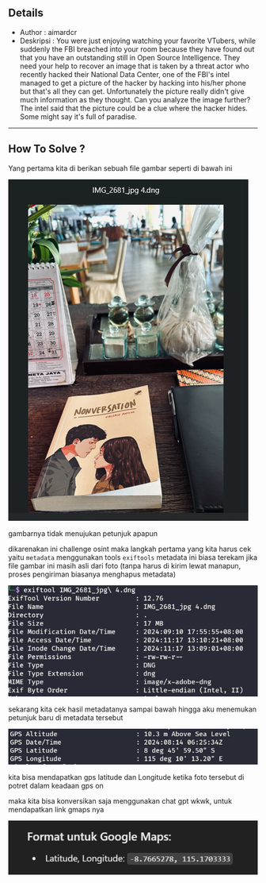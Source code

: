 ## **Details**
- Author : aimardcr
- Deskripsi : You were just enjoying watching your favorite VTubers, while suddenly the FBI breached into your room because they have found out that you have an outstanding still in Open Source Intelligence. They need your help to recover an image that is taken by a threat actor who recently hacked their National Data Center, one of the FBI's intel managed to get a picture of the hacker by hacking into his/her phone but that's all they can get. Unfortunately the picture really didn't give much information as they thought. Can you analyze the image further? The intel said that the picture could be a clue where the hacker hides. Some might say it's full of paradise.
---

## How To Solve ?
Yang pertama kita di berikan sebuah file gambar seperti di bawah ini

![Preview](images/1.png)

gambarnya tidak menujukan petunjuk apapun

dikarenakan ini challenge osint maka langkah pertama yang kita harus cek yaitu `metadata` menggunakan tools `exiftools`
metadata ini biasa terekam jika file gambar ini masih asli dari foto (tanpa harus di kirim lewat manapun, proses pengiriman biasanya menghapus metadata)

![Preview](images/2.png)

sekarang kita cek hasil metadatanya sampai bawah hingga aku menemukan petunjuk baru di metadata tersebut

![Preview](images/3.png)

kita bisa mendapatkan gps latitude dan Longitude ketika foto tersebut di potret dalam keadaan gps on

maka kita bisa konversikan saja menggunakan chat gpt wkwk, untuk mendapatkan link gmaps nya

![Preview](images/4.png)

